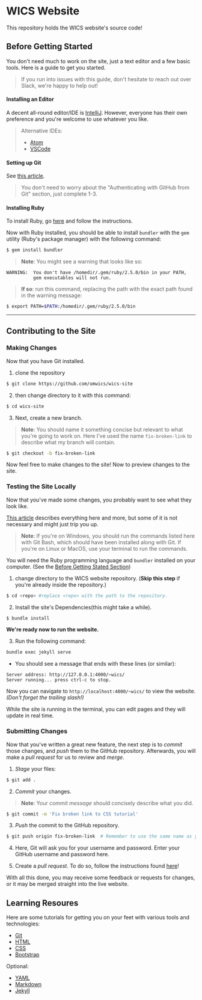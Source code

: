 # WICS Website

This repository holds the WICS website's source code!

## Before Getting Started

You don't need much to work on the site, just a text editor and a few basic tools.
Here is a guide to get you started.  
> If you run into issues with this guide, don't hesitate to reach out over Slack, we're happy to help out!

#### Installing an Editor

A decent all-round editor/IDE is [IntelliJ](https://www.jetbrains.com/idea/download/).
However, everyone has their own preference and you're welcome to use whatever you like.
> Alternative IDEs:
>  *  [Atom](https://atom.io/)
>  *  [VSCode](https://code.visualstudio.com/)
#### Setting up Git

See [this article](https://help.github.com/articles/set-up-git/).  
>You don't need to worry about the "Authenticating with GitHub from Git" section, just complete 1-3.

#### Installing Ruby
To install Ruby, go [here](https://www.ruby-lang.org/en/downloads/) and follow the instructions.  

Now with Ruby installed, you should be able to install `bundler` with the `gem` utility (Ruby's package manager) with the following command:  
```sh
$ gem install bundler
```
>**Note**: You might see a warning that looks like so:
```
WARNING:  You don't have /homedir/.gem/ruby/2.5.0/bin in your PATH,
          gem executables will not run.
```
>**If so**: run this command, replacing the path with the exact path found in the warning message:
```sh
$ export PATH=$PATH:/homedir/.gem/ruby/2.5.0/bin
```


---
## Contributing to the Site

### Making Changes

Now that you have Git installed.
1. clone the repository
```sh
$ git clone https://github.com/umwics/wics-site
```
2. then change directory to it with this command:
```sh
$ cd wics-site
```
3. Next, create a new branch.
  > **Note**: You should name it something concise but relevant to what you're going to work on.
Here I've used the name `fix-broken-link` to describe what my branch will contain.  

  ```sh
$ git checkout -b fix-broken-link
```

Now feel free to make changes to the site! Now to preview changes to the site.

### Testing the Site Locally

Now that you've made some changes, you probably want to see what they look like.

[This article](https://help.github.com/articles/setting-up-your-github-pages-site-locally-with-jekyll/) describes everything here and more, but some of it is not necessary and might just trip you up.

>**Note**: If you're on Windows, you should run the commands listed here with Git Bash, which should have been installed along with Git.
If you're on Linux or MacOS, use your terminal to run the commands.

You will need the Ruby programming language and `bundler` installed on your computer. (See the [Before Getting Stated Section](#Before-Getting-Started))

1. change directory to the WICS website repository. (**Skip this step** if you're already inside the repository.)
```sh
$ cd <repo> #replace <repo> with the path to the repository.
```

2. Install the site's Dependencies(this might take a while).
```sh
$ bundle install
```  

**We're ready now to run the website.**

3. Run the following command:
```sh
bundle exec jekyll serve
```
* You should see a message that ends with these lines (or similar):
```
Server address: http://127.0.0.1:4000/~wics/
Server running... press ctrl-c to stop.
```

Now you can navigate to `http://localhost:4000/~wics/` to view the  website. _(Don't forget the trailing slash!)_

While the site is running in the terminal, you can edit pages and they will update in real time.

### Submitting Changes

Now that you've written a great new feature, the next step is to *commit* those changes, and *push* them to the GitHub repository.
Afterwards, you will make a *pull request* for us to review and *merge*.

1. *Stage* your files:
```sh
$ git add .
```

2. *Commit* your changes.
>**Note**: Your *commit message* should concisely describe what you did.

  ```sh
$ git commit -m 'Fix broken link to CSS tutorial'
```

3. *Push* the commit to the GitHub repository.
```sh
$ git push origin fix-broken-link  # Remember to use the same name as your own branch!
```

4. Here, Git will ask you for your username and password.
Enter your GitHub username and password here.

5. Create a *pull request*.
To do so, follow the instructions found [here](https://help.github.com/articles/creating-a-pull-request/)!

With all this done, you may receive some feedback or requests for changes, or it may be merged straight into the live website.

## Learning Resoures

Here are some tutorials for getting you on your feet with various tools and technologies:

* [Git](https://try.github.io/levels/1/challenges/1)
* [HTML](https://www.w3schools.com/html/html_intro.asp)
* [CSS](https://www.w3schools.com/css/css_intro.asp)
* [Bootstrap](https://www.w3schools.com/bootstrap/bootstrap_get_started.asp)

Optional:
* [YAML](https://gettaurus.org/docs/YAMLTutorial/)
* [Markdown](https://www.markdowntutorial.com/)
* [Jekyll](https://www.youtube.com/watch?v=T1itpPvFWHI&list=PLLAZ4kZ9dFpOPV5C5Ay0pHaa0RJFhcmcB)

